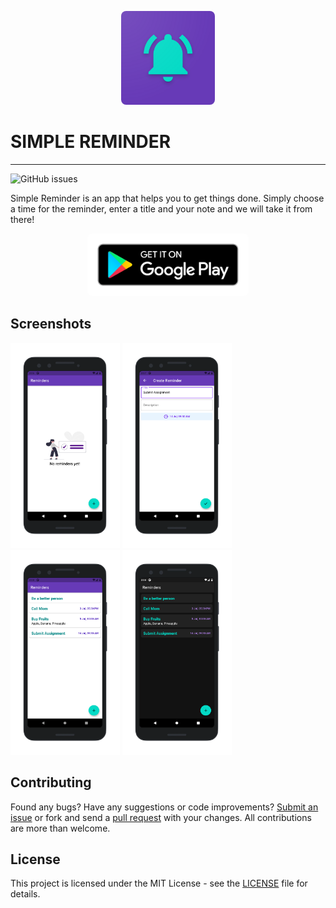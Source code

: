 <p align="center">
<img style= "border-radius : 8px " height="150px" width="150px" src="screenshots/logo.png" alt="gymlog"/>
</p>

# SIMPLE REMINDER

 <hr />
 
![GitHub issues](https://img.shields.io/github/issues/varadgauthankar/simple_reminder)

Simple Reminder is an app that helps you to get things done. Simply choose a time for the reminder, enter a title and your note and we will take it from there!

<p align="center">
<a href='https://play.google.com/store/apps/details?id=com.varadgauthankar.simple_reminder'>
<img style= "border-radius : 8px " height="100px"" src="screenshots/google-play-badge.png" alt="gymlog"/>
</a>
</p>

## Screenshots

<p>
<img height="328px" width="175px" src="screenshots/1.png" alt="1"/>
<img height="328px" width="175px" src="screenshots/2.png" alt="2"/>
<img height="328px" width="175px" src="screenshots/3.png" alt="3"/>
<img height="328px" width="175px" src="screenshots/4.png" alt="4"/>
</p>

## Contributing

Found any bugs? Have any suggestions or code improvements? [Submit an issue](https://github.com/varadgauthankar/simple_reminder/issues) or fork and send a [pull request](https://github.com/varadgauthankar/simple_reminder/pulls) with your changes. All contributions are more than welcome.

## License

This project is licensed under the MIT License - see the [LICENSE](https://choosealicense.com/licenses/mit/) file for details.
